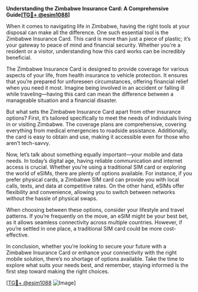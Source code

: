 **Understanding the Zimbabwe Insurance Card: A Comprehensive Guide[[TG💪+ @esim1088](https://t.me/s/esim1088)]**

When it comes to navigating life in Zimbabwe, having the right tools at your disposal can make all the difference. One such essential tool is the Zimbabwe Insurance Card. This card is more than just a piece of plastic; it’s your gateway to peace of mind and financial security. Whether you're a resident or a visitor, understanding how this card works can be incredibly beneficial.

The Zimbabwe Insurance Card is designed to provide coverage for various aspects of your life, from health insurance to vehicle protection. It ensures that you’re prepared for unforeseen circumstances, offering financial relief when you need it most. Imagine being involved in an accident or falling ill while traveling—having this card can mean the difference between a manageable situation and a financial disaster.

But what sets the Zimbabwe Insurance Card apart from other insurance options? First, it’s tailored specifically to meet the needs of individuals living in or visiting Zimbabwe. The coverage plans are comprehensive, covering everything from medical emergencies to roadside assistance. Additionally, the card is easy to obtain and use, making it accessible even for those who aren’t tech-savvy.

Now, let’s talk about something equally important—your mobile and data needs. In today’s digital age, having reliable communication and internet access is crucial. Whether you’re using a traditional SIM card or exploring the world of eSIMs, there are plenty of options available. For instance, if you prefer physical cards, a Zimbabwe SIM card can provide you with local calls, texts, and data at competitive rates. On the other hand, eSIMs offer flexibility and convenience, allowing you to switch between networks without the hassle of physical swaps.

When choosing between these options, consider your lifestyle and travel patterns. If you’re frequently on the move, an eSIM might be your best bet, as it allows seamless connectivity across multiple countries. However, if you’re settled in one place, a traditional SIM card could be more cost-effective.

In conclusion, whether you’re looking to secure your future with a Zimbabwe Insurance Card or enhance your connectivity with the right mobile solution, there’s no shortage of options available. Take the time to explore what suits your needs best, and remember, staying informed is the first step toward making the right choices. 

[[TG💪+ @esim1088](https://t.me/s/esim1088) ![Image](https://i.postimg.cc/Y0z9fWf4/image.png)]